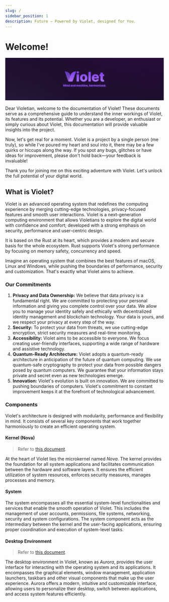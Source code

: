 ```yaml
---
slug: /
sidebar_position: 1
description: Future — Powered by Violet, designed for You.
---
```


# Welcome!

![Banner](https://github.com/violet-eco/docs/blob/main/brand/banner.png?raw=true)

Dear Violetian, welcome to the documentation of Violet! These documents serve as a
comprehensive guide to understand the inner workings of Violet, its features and its
potential. Whether you are a developer, an enthusiast or simply curious about Violet,
this documentation will provide valuable insights into the project.

Now, let's get real for a moment. Violet is a project by a single person (me truly), so
while I've poured my heart and soul into it, there may be a few quirks or hiccups along
the way. If you spot any bugs, glitches or have ideas for improvement, please don't hold
back—your feedback is invaluable!

Thank you for joining me on this exciting adventure with Violet.
Let's unlock the full potential of your digital world.

## What is Violet?

Violet is an advanced operating system that redefines the computing experience by merging
cutting-edge technologies, privacy-focused features and smooth user interactions. Violet
is a next-generation computing environment that allows Violetians to explore the digital
world with confidence and comfort; developed with a strong emphasis on security,
performance and user-centric design.

It is based on the Rust at its heart, which provides a modern and secure basis for the
whole ecosystem. Rust supports Violet's strong performance by focusing on memory safety,
concurrency and speed.

Imagine an operating system that combines the best features of macOS, Linux and
Windows, while pushing the boundaries of performance, security and customization.
That's exactly what Violet aims to achieve.

### Our Commitments

1. **Privacy and Data Ownership:** We believe that data privacy is a fundamental right. We are committed to protecting your personal information and giving you complete control over your data. We allow you to manage your identity safely and ethically with decentralized identity management and blockchain technology. Your data is yours, and we respect your privacy at every step of the way.
2. **Security:** To protect your data from threats, we use cutting-edge encryption, strict security measures and real-time monitoring.
3. **Accessibility:** Violet aims to be accessible to everyone. We focus creating user-friendly interfaces, supporting a wide range of hardware and assistive technology.
4. **Quantum-Ready Architecture:** Violet adopts a quantum-ready architecture in anticipation of the future of quantum computing. We use quantum-safe cryptography to protect your data from possible dangers posed by quantum computers. We guarantee that your information stays private and secret even as new technologies emerge.
5. **Innovation:** Violet's evolution is built on innovation. We are committed to pushing boundaries of computers. Violet's commitment to constant improvement keeps it at the forefront of technological advancement.

### Components

Violet's architecture is designed with modularity, performance and flexibility in mind. It consists of several key components that work together harmoniously to create an efficient operating system.

#### Kernel (Nova)

> Refer to [this document](./specs/kernel/README.md).

At the heart of Violet lies the microkernel named *Nova*. The kernel provides the
foundation for all system applications and facilitates communication between the hardware
and software layers. It ensures the efficient utilization of system resources, enforces
security measures, manages processes and memory.

#### System

The system encompasses all the essential system-level functionalities and services that
enable the smooth operation of Violet. This includes the management of user accounts,
permissions, file systems, networking, security and system configurations. The system
component acts as the intermediary between the kernel and the user-facing applications,
ensuring proper coordination and execution of system-level tasks.

#### Desktop Environment

> Refer to [this document](./applications/aurora.md).

The desktop environment in Violet, known as *Aurora*, provides the user interface for
interacting with the operating system and its applications. It encompasses the graphical
elements, window management, application launchers, taskbars and other visual components
that make up the user experience. Aurora offers a modern, intuitive and customizable
interface, allowing users to personalize their desktop, switch between applications, and
access system features efficiently.
